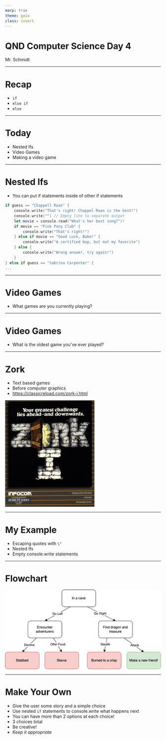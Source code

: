 ```yaml
---
marp: true
theme: gaia
class: invert
---
```


# QND Computer Science Day 4
Mr. Schmidt

--- 

# Recap

- `if`
- `else if`
- `else`

---

# Today

- Nested Ifs
- Video Games
- Making a video game



---

# Nested Ifs

- You can put if statements inside of other if statements

```swift
if guess == "Chappell Roan" {
    console.write("That's right! Chappel Roan is the best!")
    console.write("") // Empty line to separate output
    let movie = console.read("What's her best song?")!
    if movie == "Pink Pony Club" {
        console.write("That's right!")
    } else if movie == "Good Luck, Babe!" {
        console.write("A certified bop, but not my favorite")
    } else {
        console.write("Wrong answer, try again!")
    }
} else if guess == "Sabrina Carpenter" {
...
```

<!-- Show nested -->
---


# Video Games

- What games are you currently playing?

---

# Video Games 

- What is the oldest game you've ever played?

---

# Zork 

- Text based games
- Before computer graphics
- https://classicreload.com/zork-i.html

![bg right w:500](../assets/zork.jpeg)

---

# My Example

- Escaping quotes with `\"`
- Nested Ifs
- Empty console.write statements

---

# Flowchart

![bg width: 80%](../assets/flowchart.png)

---

# Make Your Own

- Give the user some story and a simple choice
- Use nested `if` statements to console.write what happens next
- You can have more than 2 options at each choice!
- 3 choices total
- Be creative!
- *Keep it appropriate*
